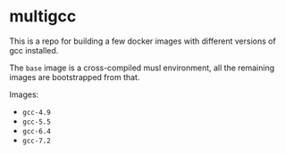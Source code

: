 # multigcc

This is a repo for building a few docker images with different
versions of gcc installed.

The `base` image is a cross-compiled musl environment, all
the remaining images are bootstrapped from that.

Images:

* `gcc-4.9`
* `gcc-5.5`
* `gcc-6.4`
* `gcc-7.2`
